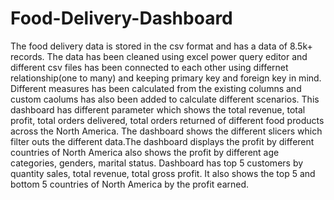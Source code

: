 # Food-Delivery-Dashboard
The food delivery data is stored in the csv format and has a data of 8.5k+ records. The data has been cleaned using excel power query editor and different csv files has been connected to each other using differnet relationship(one to many) and keeping primary key and foreign key in mind. Different measures has been calculated from the existing columns and custom caolums has also been added to calculate  different scenarios. 
This dashboard has different parameter which shows the total revenue, total profit, total orders delivered, total orders returned of different food products across the North America. The dashboard shows the different slicers which filter outs the different data.The dashboard displays the profit by different countries of North America also shows the profit by different age categories, genders, marital status. Dashboard has top 5 customers by quantity sales, total revenue, total gross profit. It also shows the top 5 and bottom 5 countries of North America by the profit earned. 
